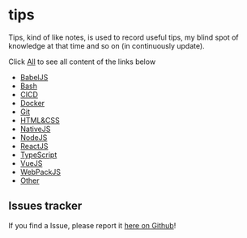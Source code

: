 # tips

Tips, kind of like notes, is used to record useful tips, my blind spot of knowledge at that time and so on (in continuously update). 

Click [All](https://github.com/zixiCat/tips/blob/master/src/All.md) to see all content of the links below

- [BabelJS](https://github.com/zixiCat/tips/blob/master/src/BabelJS.md)
- [Bash](https://github.com/zixiCat/tips/blob/master/src/Bash.md)
- [CICD](https://github.com/zixiCat/tips/blob/master/src/CICD.md)
- [Docker](https://github.com/zixiCat/tips/blob/master/src/Docker.md)
- [Git](https://github.com/zixiCat/tips/blob/master/src/Git.md)
- [HTML&CSS](https://github.com/zixiCat/tips/blob/master/src/HTML&CSS.md)
- [NativeJS](https://github.com/zixiCat/tips/blob/master/src/NativeJS.md)
- [NodeJS](https://github.com/zixiCat/tips/blob/master/src/NodeJS.md)
- [ReactJS](https://github.com/zixiCat/tips/blob/master/src/ReactJS.md)
- [TypeScript](https://github.com/zixiCat/tips/blob/master/src/TypeScript.md)
- [VueJS](https://github.com/zixiCat/tips/blob/master/src/VueJS.md)
- [WebPackJS](https://github.com/zixiCat/tips/blob/master/src/WebPackJS.md)
- [Other](https://github.com/zixiCat/tips/blob/master/src/Other.md)

## Issues tracker

If you find a Issue, please report it [here on Github](https://github.com/zixiCat/tips/issues)!
